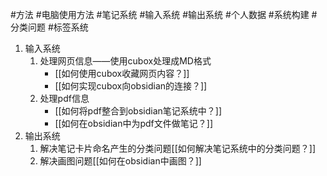 #方法 #电脑使用方法 #笔记系统 #输入系统 #输出系统 #个人数据 #系统构建 #分类问题 #标签系统

1. 输入系统
	1. 处理网页信息——使用cubox处理成MD格式
		- [[如何使用cubox收藏网页内容？]]
		- [[如何实现cubox向obsidian的连接？]]
	2. 处理pdf信息
		- [[如何将pdf整合到obsidian笔记系统中？]]
		- [[如何在obsidian中为pdf文件做笔记？]]
1. 输出系统
	1. 解决笔记卡片命名产生的分类问题[[如何解决笔记系统中的分类问题？]]
	2. 解决画图问题[[如何在obsidian中画图？]]